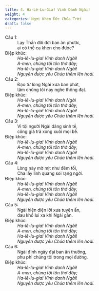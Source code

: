 ```yaml
---
title: 4. Ha-Lê-Lu-Gia! Vinh Danh Ngài!
weight: 4
categories: Ngợi Khen Đức Chúa Trời
draft: false
---
```

<dl><dt>Câu 1:</dt><dd data-verse="1">Lạy Thần đời đời ban ân phước, <br/>ai có thể ca khen cho được? </dd><dt>Điệp khúc:</dt><dd data-chorus="1"><em>Ha-lê-lu-gia! Vinh danh Ngài! <br/>A-men, chúng tôi tôn thờ đây; <br/>Ha-lê-lu-gia! Vinh danh Ngài! <br/>Nguyện được yêu Chúa thêm lên hoài. </em></dd><dt>Câu 2:</dt><dd data-verse="2">Đạo từ lòng Ngài xưa ban phát, <br/>tâm chúng tôi nay nghe thông đạt. </dd><dt>Điệp khúc:</dt><dd data-chorus="1"><em>Ha-lê-lu-gia! Vinh danh Ngài <br/>A-men, chúng tôi tôn thờ đây; <br/>Ha-lê-lu-gia! Vinh danh Ngài! <br/>Nguyện được yêu Chúa thêm lên hoài. </em></dd><dt>Câu 3:</dt><dd data-verse="3">Vì tội người Ngài dâng sinh tế, <br/>công giá trả xong xuôi mọi bề. </dd><dt>Điệp khúc:</dt><dd data-chorus="1"><em>Ha-lê-lu-gia! Vinh danh Ngài! <br/>A-men, chúng tôi tôn thờ đây; <br/>Ha-lê-lu-gia! Vinh danh Ngài! <br/>Nguyện được yêu Chúa thêm lên hoài. </em></dd><dt>Câu 4:</dt><dd data-verse="4">Lòng này mờ mịt như đêm tối, <br/>Cha lấy linh quang soi rạng ngời. </dd><dt>Điệp khúc:</dt><dd data-chorus="1"><em>Ha-lê-lu-gia! Vinh danh Ngài! <br/>A-men, chúng tôi tôn thờ đây; <br/>Ha-lê-lu-gia! Vinh danh Ngài! <br/>Nguyện được yêu Chúa thêm lên hoài. </em></dd><dt>Câu 5:</dt><dd data-verse="5">Ngài hiện diện lời xưa tuyên ấn, <br/>đau khổ lui xa khi Ngài gần. </dd><dt>Điệp khúc:</dt><dd data-chorus="1"><em>Ha-lê-lu-gia! Vinh danh Ngài! <br/>A-men, chúng tôi tôn thờ đây; <br/>Ha-lê-lu-gia! Vinh danh Ngài! <br/>Nguyện được yêu Chúa thêm lên hoài. </em></dd><dt>Câu 6:</dt><dd data-verse="6">Ngài định ngày đại ban ân thưởng, <br/>phu phỉ chúng tôi trong mọi đường. </dd><dt>Điệp khúc:</dt><dd data-chorus="1"><em>Ha-lê-lu-gia! Vinh danh Ngài! <br/>A-men, chúng tôi tôn thờ đây; <br/>Ha-lê-lu-gia! Vinh danh Ngài! <br/>Nguyện được yêu Chúa thêm lên hoài. </em></dd></dl>